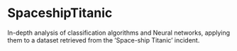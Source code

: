# SpaceshipTitanic
In-depth analysis of classification algorithms and Neural networks, applying them to a dataset retrieved from the ’Space-ship Titanic’ incident.
